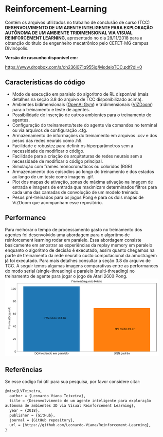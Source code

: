# Reinforcement-Learning
Contém os arquivos utilizados no trabalho de conclusão de curso (TCC) **DESENVOLVIMENTO DE UM AGENTE INTELIGENTE PARA EXPLORAÇÃO AUTÔNOMA DE UM AMBIENTE TRIDIMENSIONAL VIA VISUAL REINFORCEMENT LEARNING**, apresentado no dia 28/11/2018 para a obtenção do título de engenheiro mecatrônico pelo CEFET-MG campus Divinópolis.

**Versão de rascunho disponível em:**

https://www.dropbox.com/s/oh236l071q955ig/ModeloTCC.pdf?dl=0

## Características do código

- Modo de execução em paralelo do algoritmo de RL disponível (mais detalhes na seção 3.8 do arquivo de TCC disponibilizado acima).
- Ambientes bidimensionais ([OpenAi Gym](https://github.com/openai/gym)) e tridimensionais ([ViZDoom](https://github.com/mwydmuch/ViZDoom)) para o treinamento e teste de agentes.
- Possibilidade de inserção de outros ambientes para o treinamento de agentes.
- Configuração do treinamento/teste do agente via comandos no terminal ou via arquivos de configuração .cfg.
- Armazenamento de informações do treinamento em arquivos .csv e dos pesos das redes neurais como .h5.
- Facilidade e robustez para definir os hiperparâmetros sem a necessidade de modificar o código.
- Facilidade para a criação de arquiteturas de redes neurais sem a necessidade de modificar o código principal.
- Simulação com frames monocromáticos ou coloridos (RGB)
- Armazenamento dos episódios ao longo do treinamento e dos estados ao longo de um teste como imagens .gif.
- Plot dos mapas de ativação, zonas de máxima ativação na imagem de entrada e imagens de entrada que maximizam determinados filtros para cada uma das camadas de convolução de um modelo treinado.
- Pesos pré-treinados para os jogos Pong e para os dois mapas de ViZDoom que acompanham esse repositório.

## Performance 
Para melhorar o tempo de processamento gasto no treinamento dos agentes foi desenvolvido uma abordagem para o algoritmo de reinforcement learning rodar em paralelo. Essa abordagem consiste basicamente em amostrar as experiências da replay memory em paralelo enquanto o algoritmo de decisão é executado, assim quanto chegamos na parte de treinamento da rede neural o custo computacional da amostragem já foi executado. Para mais detalhes consultar a seção 3.8 do arquivo de TCC. A seguir temos algumas imagens comparativas entre as performances do modo serial (single-threading) e paralelo (multi-threading) no treinamento de agente para jogar o jogo de Atari 2600 Pong.
![alt text](docs/fps_bar.png)




## Referências
Se esse código foi útil para sua pesquisa, por favor considere citar:
```
@misc{LVTeixeira,
  author = {Leonardo Viana Teixeira},
  title = {Desenvolvimento de um agente inteligente para exploração autônoma de ambientes 3D via Visual Reinforcement Learning},
  year = {2018},
  publisher = {GitHub},
  journal = {GitHub repository},
  url = {https://github.com/Leonardo-Viana/Reinforcement-Learning},
}
```
